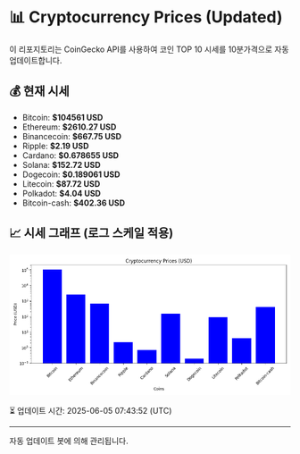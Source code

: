 
# 📊 Cryptocurrency Prices (Updated)

이 리포지토리는 CoinGecko API를 사용하여 코인 TOP 10 시세를 10분가격으로 자동 업데이트합니다.

## 💰 현재 시세
- Bitcoin: **$104561 USD**
- Ethereum: **$2610.27 USD**
- Binancecoin: **$667.75 USD**
- Ripple: **$2.19 USD**
- Cardano: **$0.678655 USD**
- Solana: **$152.72 USD**
- Dogecoin: **$0.189061 USD**
- Litecoin: **$87.72 USD**
- Polkadot: **$4.04 USD**
- Bitcoin-cash: **$402.36 USD**

## 📈 시세 그래프 (로그 스케일 적용)
![Crypto Prices](crypto_prices.png)

⏳ 업데이트 시간: 2025-06-05 07:43:52 (UTC)

---
자동 업데이트 봇에 의해 관리됩니다.
